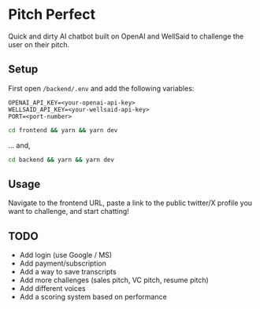 # Pitch Perfect
Quick and dirty AI chatbot built on OpenAI and WellSaid to challenge the user on their pitch.


## Setup
First open `/backend/.env` and add the following variables:
```
OPENAI_API_KEY=<your-openai-api-key>
WELLSAID_API_KEY=<your-wellsaid-api-key>
PORT=<port-number>
```

```bash
cd frontend && yarn && yarn dev
```
... and,
```bash
cd backend && yarn && yarn dev
```

## Usage
Navigate to the frontend URL, paste a link to the public twitter/X profile you want to challenge, and start chatting!

## TODO
- Add login (use Google / MS)
- Add payment/subscription
- Add a way to save transcripts
- Add more challenges (sales pitch, VC pitch, resume pitch)
- Add different voices
- Add a scoring system based on performance